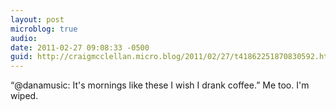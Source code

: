```yaml
---
layout: post
microblog: true
audio: 
date: 2011-02-27 09:08:33 -0500
guid: http://craigmcclellan.micro.blog/2011/02/27/t41862251870830592.html
---
```

“@danamusic: It's mornings like these I wish I drank coffee.” Me too. I'm wiped.
